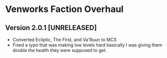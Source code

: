# Venworks Faction Overhaul

## Version 2.0.1 [UNRELEASED]
* Converted Ecliptic, The First, and Va'Ruun to MCS
* Fixed a typo that was making low levels hard basically I was giving them double the health they were supposed to get. 
